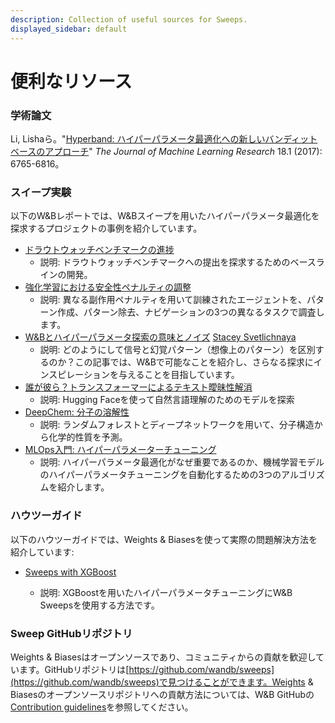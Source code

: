 ```yaml
---
description: Collection of useful sources for Sweeps.
displayed_sidebar: default
---
```


# 便利なリソース

<head>
  <title>W&Bスイープについてもっと学ぶためのリソース</title>
</head>

### 学術論文

Li, Lishaら。"[Hyperband: ハイパーパラメータ最適化への新しいバンディットベースのアプローチ](https://arxiv.org/pdf/1603.06560.pdf)" _The Journal of Machine Learning Research_ 18.1 (2017): 6765-6816。

### スイープ実験

以下のW&Bレポートでは、W&Bスイープを用いたハイパーパラメータ最適化を探求するプロジェクトの事例を紹介しています。

* [ドラウトウォッチベンチマークの進捗](https://wandb.ai/stacey/droughtwatch/reports/Drought-Watch-Benchmark-Progress--Vmlldzo3ODQ3OQ)
  * 説明: ドラウトウォッチベンチマークへの提出を探求するためのベースラインの開発。
* [強化学習における安全性ペナルティの調整](https://wandb.ai/safelife/benchmark-sweeps/reports/Tuning-Safety-Penalties-in-Reinforcement-Learning---VmlldzoyNjQyODM)
  * 説明: 異なる副作用ペナルティを用いて訓練されたエージェントを、パターン作成、パターン除去、ナビゲーションの3つの異なるタスクで調査します。
* [W&Bとハイパーパラメータ探索の意味とノイズ](https://wandb.ai/stacey/pytorch\_intro/reports/Meaning-and-Noise-in-Hyperparameter-Search--Vmlldzo0Mzk5MQ) [Stacey Svetlichnaya](https://wandb.ai/stacey)
  * 説明: どのようにして信号と幻覚パターン（想像上のパターン）を区別するのか？この記事では、W&Bで可能なことを紹介し、さらなる探求にインスピレーションを与えることを目指しています。
* [誰が彼ら？トランスフォーマーによるテキスト曖昧性解消](https://wandb.ai/stacey/winograd/reports/Who-is-Them-Text-Disambiguation-with-Transformers--VmlldzoxMDU1NTc)
  * 説明: Hugging Faceを使って自然言語理解のためのモデルを探索
* [DeepChem: 分子の溶解性](https://wandb.ai/stacey/deepchem\_molsol/reports/DeepChem-Molecular-Solubility--VmlldzoxMjQxMjM)
  * 説明: ランダムフォレストとディープネットワークを用いて、分子構造から化学的性質を予測。
* [MLOps入門: ハイパーパラメーターチューニング](https://wandb.ai/iamleonie/Intro-to-MLOps/reports/Intro-to-MLOps-Hyperparameter-Tuning--VmlldzozMTg2OTk3)
  * 説明: ハイパーパラメータ最適化がなぜ重要であるのか、機械学習モデルのハイパーパラメータチューニングを自動化するための3つのアルゴリズムを紹介します。
### ハウツーガイド

以下のハウツーガイドでは、Weights & Biasesを使って実際の問題解決方法を紹介しています:

* [Sweeps with XGBoost](https://github.com/wandb/examples/blob/master/examples/wandb-sweeps/sweeps-xgboost/xgboost_tune.py)

  * 説明: XGBoostを用いたハイパーパラメータチューニングにW&B Sweepsを使用する方法です。

### Sweep GitHubリポジトリ

Weights & Biasesはオープンソースであり、コミュニティからの貢献を歓迎しています。GitHubリポジトリは[https://github.com/wandb/sweeps](https://github.com/wandb/sweeps)で見つけることができます。Weights & Biasesのオープンソースリポジトリへの貢献方法については、W&B GitHubの[Contribution guidelines](https://github.com/wandb/wandb/blob/master/CONTRIBUTING.md)を参照してください。